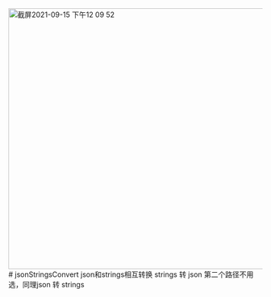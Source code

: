 <img width="517" alt="截屏2021-09-15 下午12 09 52" src="https://user-images.githubusercontent.com/16398450/133369247-d1060546-ebfc-4463-8e7c-df6a1c4f3457.png">
# jsonStringsConvert
json和strings相互转换
strings 转 json 第二个路径不用选，同理json 转 strings
